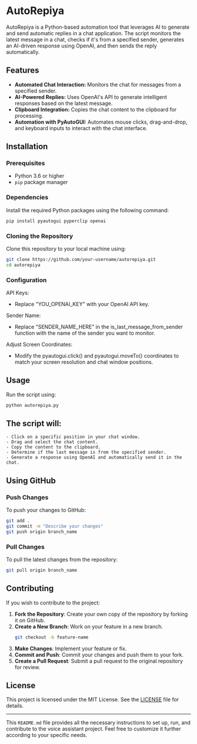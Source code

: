 # AutoRepiya

AutoRepiya is a Python-based automation tool that leverages AI to generate and send automatic replies in a chat application. The script monitors the latest message in a chat, checks if it's from a specified sender, generates an AI-driven response using OpenAI, and then sends the reply automatically.

## Features

- **Automated Chat Interaction:** Monitors the chat for messages from a specified sender.
- **AI-Powered Replies:** Uses OpenAI's API to generate intelligent responses based on the latest message.
- **Clipboard Integration:** Copies the chat content to the clipboard for processing.
- **Automation with PyAutoGUI:** Automates mouse clicks, drag-and-drop, and keyboard inputs to interact with the chat interface.

## Installation

### Prerequisites

- Python 3.6 or higher
- `pip` package manager

### Dependencies

Install the required Python packages using the following command:

```bash
pip install pyautogui pyperclip openai

```

### Cloning the Repository
Clone this repository to your local machine using:

```bash
git clone https://github.com/your-username/autorepiya.git
cd autorepiya
```

### Configuration
API Keys:

- Replace "YOU_OPENAI_KEY" with your OpenAI API key.

Sender Name:

- Replace "SENDER_NAME_HERE" in the is_last_message_from_sender function with the name of the sender you want to monitor.

Adjust Screen Coordinates:

- Modify the pyautogui.click() and pyautogui.moveTo() coordinates to match your screen resolution and chat window positions.

## Usage

Run the script using:

```bash
python autorepiya.py
```

## The script will:

    - Click on a specific position in your chat window.
    - Drag and select the chat content.
    - Copy the content to the clipboard.
    - Determine if the last message is from the specified sender.
    - Generate a response using OpenAI and automatically send it in the chat.

## Using GitHub

### Push Changes

To push your changes to GitHub:

```bash
git add .
git commit -m "Describe your changes"
git push origin branch_name
```

### Pull Changes

To pull the latest changes from the repository:

```bash
git pull origin branch_name
```

## Contributing

If you wish to contribute to the project:

1. **Fork the Repository**: Create your own copy of the repository by forking it on GitHub.
2. **Create a New Branch**: Work on your feature in a new branch.
   ```bash
   git checkout -b feature-name
   ```
3. **Make Changes**: Implement your feature or fix.
4. **Commit and Push**: Commit your changes and push them to your fork.
5. **Create a Pull Request**: Submit a pull request to the original repository for review.

## License

This project is licensed under the MIT License. See the [LICENSE](LICENSE) file for details.

---

This `README.md` file provides all the necessary instructions to set up, run, and contribute to the voice assistant project. Feel free to customize it further according to your specific needs.
```

